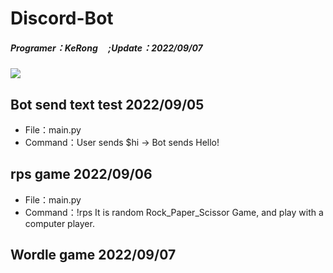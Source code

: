 # Discord-Bot
##### Programer：KeRong &nbsp;&nbsp;&nbsp;&nbsp;;Update：2022/09/07
![](https://i.imgur.com/vvu4QsJ.gif)

## Bot send text test 2022/09/05
- File：main.py
- Command：User sends $hi -> Bot sends Hello!
## rps game 2022/09/06
- File：main.py
- Command：!rps
It is random Rock_Paper_Scissor Game, and play with a computer player.
## Wordle game 2022/09/07
